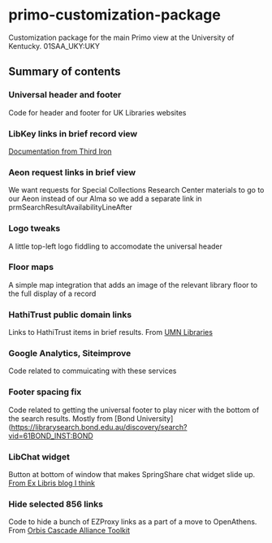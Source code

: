 # primo-customization-package
Customization package for the main Primo view at the University of Kentucky. 01SAA_UKY:UKY

## Summary of contents

### Universal header and footer
Code for header and footer for UK Libraries websites

### LibKey links in brief record view
[Documentation from Third Iron](https://thirdiron.atlassian.net/wiki/spaces/BrowZineAPIDocs/pages/79200260)

### Aeon request links in brief view
We want requests for Special Collections Research Center materials to go to our Aeon instead of our Alma so we add a separate link in prmSearchResultAvailabilityLineAfter

### Logo tweaks
A little top-left logo fiddling to accomodate the universal header

### Floor maps
A simple map integration that adds an image of the relevant library floor to the full display of a record

### HathiTrust public domain links
Links to HathiTrust items in brief results.  From [UMN Libraries](https://github.com/UMNLibraries/primo-explore-hathitrust-availability)

### Google Analytics, Siteimprove
Code related to commuicating with these services

### Footer spacing fix
Code related to getting the universal footer to play nicer with the bottom of the search results.  Mostly from [Bond University](https://librarysearch.bond.edu.au/discovery/search?vid=61BOND_INST:BOND

### LibChat widget
Button at bottom of window that makes SpringShare chat widget slide up.  [From Ex Libris blog I think](https://developers.exlibrisgroup.com/blog/embedding-springshare-libchat-widget-into-the-primo-nu/)

### Hide selected 856 links
Code to hide a bunch of EZProxy links as a part of a move to OpenAthens.  From [Orbis Cascade Alliance Toolkit](https://www.orbiscascade.org/programs/systems/pcsg/primo-ve-toolkit/hide-856-links/)
